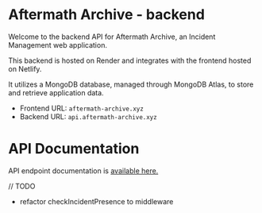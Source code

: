 # Aftermath Archive - backend

Welcome to the backend API for Aftermath Archive, an Incident Management web application.

This backend is hosted on Render and integrates with the frontend hosted on Netlify.

It utilizes a MongoDB database, managed through MongoDB Atlas, to store and retrieve application data.

-   Frontend URL: `aftermath-archive.xyz`
-   Backend URL: `api.aftermath-archive.xyz`

# API Documentation

API endpoint documentation is [available here.](https://api.aftermath-archive.xyz/api-docs/)


// TODO 
- refactor checkIncidentPresence to middleware 
